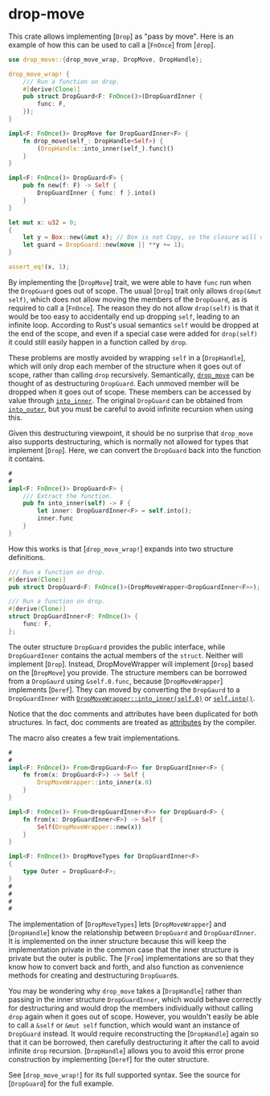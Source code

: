# drop-move

This crate allows implementing [`Drop`] as "pass by move". Here is an example of how this can be
used to call a [`FnOnce`] from [`drop`].

```rust
use drop_move::{drop_move_wrap, DropMove, DropHandle};

drop_move_wrap! {
    /// Run a function on drop.
    #[derive(Clone)]
    pub struct DropGuard<F: FnOnce()>(DropGuardInner {
        func: F,
    });
}

impl<F: FnOnce()> DropMove for DropGuardInner<F> {
    fn drop_move(self_: DropHandle<Self>) {
        (DropHandle::into_inner(self_).func)()
    }
}

impl<F: FnOnce()> DropGuard<F> {
    pub fn new(f: F) -> Self {
        DropGuardInner { func: f }.into()
    }
}

let mut x: u32 = 0;
{
    let y = Box::new(&mut x); // Box is not Copy, so the closure will only be FnOnce.
    let guard = DropGuard::new(move || **y += 1);
}

assert_eq!(x, 1);
```

By implementing the [`DropMove`] trait, we were able to have `func` run when the `DropGuard`
goes out of scope. The usual [`Drop`] trait only allows `drop(&mut self)`, which does not allow
moving the members of the `DropGuard`, as is required to call a [`FnOnce`]. The reason they do
not allow `drop(self)` is that it would be too easy to accidentally end up dropping `self`,
leading to an infinite loop. According to Rust's usual semantics `self` would be dropped at the
end of the scope, and even if a special case were added for `drop(self)` it could still easily
happen in a function called by `drop`.

These problems are mostly avoided by wrapping `self` in a [`DropHandle`], which will only drop
each member of the structure when it goes out of scope, rather than calling `drop` recursively.
Semantically, [`drop_move`](DropMove::drop_move) can be thought of as destructuring `DropGuard`.
Each unmoved member will be dropped when it goes out of scope. These members can be accessed by
value through [`into_inner`](DropHandle::into_inner). The original `DropGuard` can be obtained
from [`into_outer`](DropHandle::into_outer), but you must be careful to avoid infinite recursion
when using this.

Given this destructuring viewpoint, it should be no surprise that `drop_move` also supports
destructuring, which is normally not allowed for types that implement [`Drop`]. Here, we can
convert the `DropGuard` back into the function it contains.

```rust
#
#
impl<F: FnOnce()> DropGuard<F> {
    /// Extract the function.
    pub fn into_inner(self) -> F {
        let inner: DropGuardInner<F> = self.into();
        inner.func
    }
}
```

How this works is that [`drop_move_wrap!`] expands into two structure definitions.

```rust
/// Run a function on drop.
#[derive(Clone)]
pub struct DropGuard<F: FnOnce()>(DropMoveWrapper<DropGuardInner<F>>);

/// Run a function on drop.
#[derive(Clone)]
struct DropGuardInner<F: FnOnce()> {
    func: F,
};
```

The outer structure `DropGuard` provides the public interface, while `DropGuardInner` contains
the actual members of the `struct`. Neither will implement [`Drop`]. Instead, DropMoveWrapper
will implement [`Drop`] based on the [`DropMove`] you provide. The structure members can be
borrowed from a `DropGaurd` using `&self.0.func`, because [`DropMoveWrapper`]
implements [`Deref`]. They can moved by converting the `DropGaurd` to a `DropGuardInner` with
[`DropMoveWrapper::into_inner(self.0)`](DropMoveWrapper::into_inner) or
[`self.into()`](Into::into).

Notice that the doc comments and attributes have been duplicated for both structures. In fact,
doc comments are treated as [attributes](https://stackoverflow.com/a/33999625/4071916) by the
compiler.

The macro also creates a few trait implementations.

```rust
#
#
impl<F: FnOnce()> From<DropGuard<F>> for DropGuardInner<F> {
    fn from(x: DropGuard<F>) -> Self {
        DropMoveWrapper::into_inner(x.0)
    }
}

impl<F: FnOnce()> From<DropGuardInner<F>> for DropGuard<F> {
    fn from(x: DropGuardInner<F>) -> Self {
        Self(DropMoveWrapper::new(x))
    }
}

impl<F: FnOnce()> DropMoveTypes for DropGuardInner<F>
{
    type Outer = DropGuard<F>;
}
#
#
#
#
```

The implementation of [`DropMoveTypes`] lets [`DropMoveWrapper`] and [`DropHandle`] know the
relationship between `DropGuard` and `DropGuardInner`. It is implemented on the inner structure
because this will keep the implementation private in the common case that the inner structure is
private but the outer is public. The [`From`] implementations are so that they know how to
convert back and forth, and also function as convenience methods for creating and destructuring
`DropGuard`s.

You may be wondering why `drop_move` takes a [`DropHandle`] rather than passing in the inner
structure `DropGuardInner`, which would behave correctly for destructuring and would drop the
members individually without calling `drop` again when it goes out of scope. However, you
wouldn't easily be able to call a `&self` or `&mut self` function, which would want an instance
of `DropGuard` instead. It would require reconstructing the [`DropHandle`] again so that it can
be borrowed, then carefully destructuring it after the call to avoid infinite `drop` recursion.
[`DropHandle`] allows you to avoid this error prone construction by implementing [`Deref`] for
the outer structure.

See [`drop_move_wrap!`] for its full supported syntax. See the source for [`DropGuard`] for the
full example.
